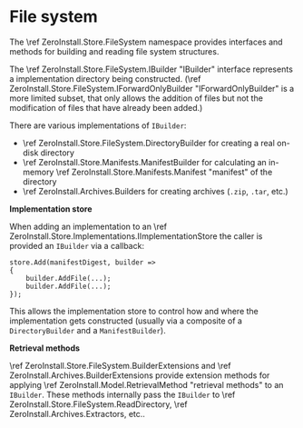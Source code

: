 # File system

The \ref ZeroInstall.Store.FileSystem namespace provides interfaces and methods for building and reading file system structures.

The \ref ZeroInstall.Store.FileSystem.IBuilder "IBuilder" interface represents a implementation directory being constructed. (\ref ZeroInstall.Store.FileSystem.IForwardOnlyBuilder "IForwardOnlyBuilder" is a more limited subset, that only allows the addition of files but not the modification of files that have already been added.)

There are various implementations of `IBuilder`:

- \ref ZeroInstall.Store.FileSystem.DirectoryBuilder for creating a real on-disk directory
- \ref ZeroInstall.Store.Manifests.ManifestBuilder for calculating an in-memory \ref ZeroInstall.Store.Manifests.Manifest "manifest" of the directory
- \ref ZeroInstall.Archives.Builders for creating archives (`.zip`, `.tar`, etc.)

**Implementation store**

When adding an implementation to an \ref ZeroInstall.Store.Implementations.IImplementationStore the caller is provided an `IBuilder` via a callback:

```{.cs}
store.Add(manifestDigest, builder =>
{
    builder.AddFile(...);
    builder.AddFile(...);
});
```

This allows the implementation store to control how and where the implementation gets constructed (usually via a composite of a `DirectoryBuilder` and a `ManifestBuilder`).

**Retrieval methods**

\ref ZeroInstall.Store.FileSystem.BuilderExtensions and \ref ZeroInstall.Archives.BuilderExtensions provide extension methods for applying \ref ZeroInstall.Model.RetrievalMethod "retrieval methods" to an `IBuilder`. These methods internally pass the `IBuilder` to \ref ZeroInstall.Store.FileSystem.ReadDirectory, \ref ZeroInstall.Archives.Extractors, etc..
